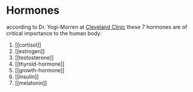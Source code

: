 # Hormones

according to Dr. Yogi-Morren at
[Cleveland Clinic](https://health.clevelandclinic.org/what-are-hormones/) these
7 hormones are of critical importance to the human body:

1. [[cortisol]]
2. [[estrogen]]
3. [[testosterone]]
4. [[thyroid-hormone]]
5. [[growth-hormone]]
6. [[insulin]]
7. [[melatonin]]
